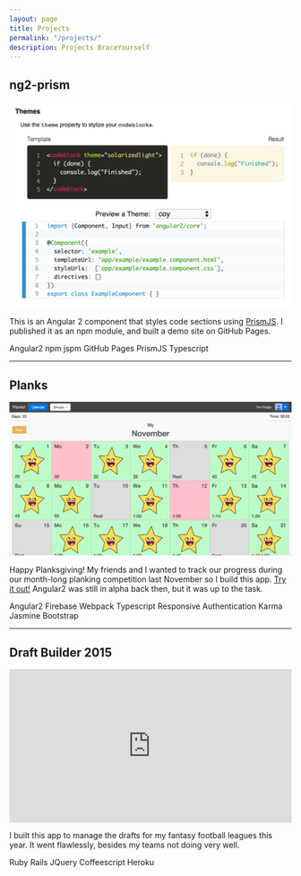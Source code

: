 ```yaml
---
layout: page
title: Projects
permalink: "/projects/"
description: Projects BraceYourself
---
```


## ng2-prism

<div class="icons">
  <a class="github ext" href="https://github.com/tpadjen/ng2-prism"><i class="fa fa-github"></i></a>
  <a class="web ext" href="/ng2-prism"><i class="fa fa-link"></i></a>
</div>

<div class="preview" style="width: 100%;">
  <a href="/ng2-prism"><img src="/public/img/previews/ng2-prism.png" alt="ng2-prism"></a>
</div>

This is an Angular 2 component that styles code sections using [PrismJS](http://prismjs.com/). I published it as an npm module, and built a demo site on GitHub Pages.

<div class="tags"><span class="tag">Angular2</span> <span class="tag">npm</span> <span class="tag">jspm</span> <span class="tag">GitHub Pages</span> <span class="tag">PrismJS</span> <span class="tag">Typescript</span></div>
<hr>

## Planks

<div class="icons">
  <a class="github ext" href="https://github.com/tpadjen/planks"><i class="fa fa-github"></i></a>
  <a class="web ext" href="https://planks.firebaseapp.com"><i class="fa fa-link"></i></a>
</div>

<div class="preview" style="width: 100%;">
  <a href="https://planks.firebaseapp.com"><img src="/public/img/previews/planks.png" alt="Planks"></a>
</div>

Happy Planksgiving! My friends and I wanted to track our progress during our month-long planking competition last November so I build this app. [Try it out!](https:planks.firebaseapp.com) Angular2 was still in alpha back then, but it was up to the task.

<div class="tags"><span class="tag">Angular2</span> <span class="tag">Firebase</span> <span class="tag">Webpack</span> <span class="tag">Typescript</span> <span class="tag">Responsive</span> <span class="tag">Authentication</span> <span class="tag">Karma</span> <span class="tag">Jasmine</span> <span class="tag">Bootstrap</span></div>
<hr>

## Draft Builder 2015

<div class="icons">
  <a class="github ext" href="https://github.com/tpadjen/draft-builder2015"><i class="fa fa-github"></i></a>
</div>

<div class="preview" style="width: 100%; height: 0px; position: relative; padding-bottom: 54.381%;"><iframe src="https://streamable.com/e/mdy7" frameborder="0" allowfullscreen webkitallowfullscreen mozallowfullscreen scrolling="no" style="width: 100%; height: 100%; position: absolute;"></iframe></div>

I built this app to manage the drafts for my fantasy football leagues this year. It went flawlessly, besides my teams not doing very well.

<div class="tags"><span class="tag">Ruby</span> <span class="tag">Rails</span> <span class="tag">JQuery</span> <span class="tag">Coffeescript</span> <span class="tag">Heroku</span></div>